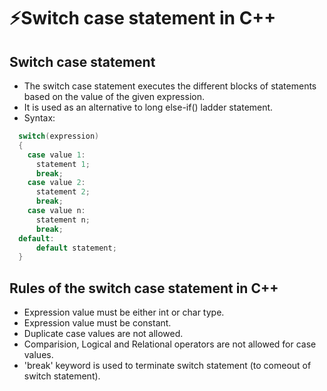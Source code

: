 # ⚡Switch case statement in C++

## Switch case statement

- The switch case statement executes the different blocks of statements based on the value of the given expression.
- It is used as an alternative to long else-if() ladder statement.
- Syntax:

```cpp
  switch(expression)
  {
    case value 1:
      statement 1;
      break;
    case value 2:
      statement 2;
      break;
    case value n:
      statement n;
      break;
  default:
      default statement;
  }
```

## Rules of the switch case statement in C++

- Expression value must be either int or char type.
- Expression value must be constant.
- Duplicate case values are not allowed.
- Comparision, Logical and Relational operators are not allowed for case values.
- 'break' keyword is used to terminate switch statement (to comeout of switch statement).
